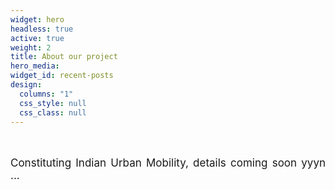 ```yaml
---
widget: hero
headless: true
active: true 
weight: 2
title: About our project
hero_media:
widget_id: recent-posts
design:
  columns: "1"
  css_style: null
  css_class: null
---
```

<br>

<small> 
<p align="justify" style="font-size: 17px"> Constituting Indian Urban Mobility, details coming soon yyyn ...</p>  </small>